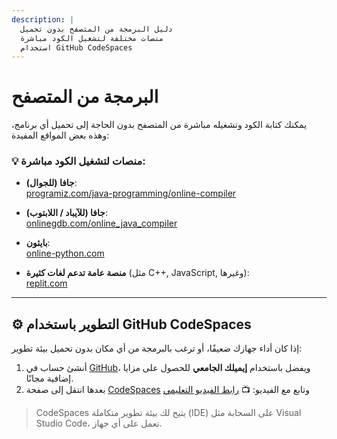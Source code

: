```yaml
---
description: |
  دليل البرمجة من المتصفح بدون تحميل
  منصات مختلفة لتشغيل الكود مباشرة
  استخدام GitHub CodeSpaces
---
```


# البرمجة من المتصفح

يمكنك كتابة الكود وتشغيله مباشرة من المتصفح بدون الحاجة إلى تحميل أي برنامج، وهذه بعض المواقع المفيدة:

### 💡 منصات لتشغيل الكود مباشرة:

- **جافا (للجوال)**:  
  [programiz.com/java-programming/online-compiler](https://www.programiz.com/java-programming/online-compiler/)

- **جافا (للآيباد / اللابتوب)**:  
  [onlinegdb.com/online_java_compiler](https://www.onlinegdb.com/online_java_compiler)

- **بايثون**:  
  [online-python.com](https://www.online-python.com/)

- **منصة عامة تدعم لغات كثيرة** (مثل C++, JavaScript, وغيرها):  
  [replit.com](https://replit.com/~)

---

## ⚙️ التطوير باستخدام GitHub CodeSpaces

إذا كان أداء جهازك ضعيفًا، أو ترغب بالبرمجة من أي مكان بدون تحميل بيئة تطوير:

1. أنشئ حساب في [GitHub](https://github.com)، ويفضل باستخدام **إيميلك الجامعي** للحصول على مزايا إضافية مجانًا.
2. بعدها انتقل إلى صفحة [CodeSpaces](https://github.com/features/codespaces) وتابع مع الفيديو:
   📺 [رابط الفيديو التعليمي](https://youtu.be/sN9TVKHwZy8)

> CodeSpaces يتيح لك بيئة تطوير متكاملة (IDE) على السحابة مثل Visual Studio Code، تعمل على أي جهاز.
